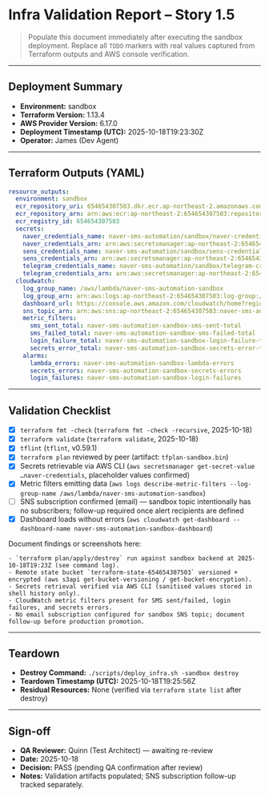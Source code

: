 # Infra Validation Report – Story 1.5

> Populate this document immediately after executing the sandbox deployment. Replace all `TODO` markers with real values captured from Terraform outputs and AWS console verification.

---

## Deployment Summary

- **Environment:** sandbox
- **Terraform Version:** 1.13.4
- **AWS Provider Version:** 6.17.0
- **Deployment Timestamp (UTC):** 2025-10-18T19:23:30Z
- **Operator:** James (Dev Agent)

---

## Terraform Outputs (YAML)

```yaml
resource_outputs:
  environment: sandbox
  ecr_repository_uri: 654654307503.dkr.ecr.ap-northeast-2.amazonaws.com/naver-sms-automation-sandbox
  ecr_repository_arn: arn:aws:ecr:ap-northeast-2:654654307503:repository/naver-sms-automation-sandbox
  ecr_registry_id: 654654307503
  secrets:
    naver_credentials_name: naver-sms-automation/sandbox/naver-credentials
    naver_credentials_arn: arn:aws:secretsmanager:ap-northeast-2:654654307503:secret:naver-sms-automation/sandbox/naver-credentials-THIZW6
    sens_credentials_name: naver-sms-automation/sandbox/sens-credentials
    sens_credentials_arn: arn:aws:secretsmanager:ap-northeast-2:654654307503:secret:naver-sms-automation/sandbox/sens-credentials-gFBr34
    telegram_credentials_name: naver-sms-automation/sandbox/telegram-credentials
    telegram_credentials_arn: arn:aws:secretsmanager:ap-northeast-2:654654307503:secret:naver-sms-automation/sandbox/telegram-credentials-IHLLn7
  cloudwatch:
    log_group_name: /aws/lambda/naver-sms-automation-sandbox
    log_group_arn: arn:aws:logs:ap-northeast-2:654654307503:log-group:/aws/lambda/naver-sms-automation-sandbox
    dashboard_url: https://console.aws.amazon.com/cloudwatch/home?region=ap-northeast-2#dashboards:name=naver-sms-automation-sandbox-dashboard
    sns_topic_arn: arn:aws:sns:ap-northeast-2:654654307503:naver-sms-automation-sandbox-alerts
    metric_filters:
      sms_sent_total: naver-sms-automation-sandbox-sms-sent-total
      sms_failed_total: naver-sms-automation-sandbox-sms-failed-total
      login_failure_total: naver-sms-automation-sandbox-login-failure-total
      secrets_error_total: naver-sms-automation-sandbox-secrets-error-total
    alarms:
      lambda_errors: naver-sms-automation-sandbox-lambda-errors
      secrets_errors: naver-sms-automation-sandbox-secrets-errors
      login_failures: naver-sms-automation-sandbox-login-failures
```

---

## Validation Checklist

- [x] `terraform fmt -check` (`terraform fmt -check -recursive`, 2025-10-18)
- [x] `terraform validate` (`terraform validate`, 2025-10-18)
- [x] `tflint` (`tflint`, v0.59.1)
- [x] `terraform plan` reviewed by peer (artifact: `tfplan-sandbox.bin`)
- [x] Secrets retrievable via AWS CLI (`aws secretsmanager get-secret-value …naver-credentials`, placeholder values confirmed)
- [x] Metric filters emitting data (`aws logs describe-metric-filters --log-group-name /aws/lambda/naver-sms-automation-sandbox`)
- [ ] SNS subscription confirmed (email) — sandbox topic intentionally has no subscribers; follow-up required once alert recipients are defined
- [x] Dashboard loads without errors (`aws cloudwatch get-dashboard --dashboard-name naver-sms-automation-sandbox-dashboard`)

Document findings or screenshots here:

```
- `terraform plan/apply/destroy` run against sandbox backend at 2025-10-18T19:23Z (see command log).
- Remote state bucket `terraform-state-654654307503` versioned + encrypted (aws s3api get-bucket-versioning / get-bucket-encryption).
- Secrets retrieval verified via AWS CLI (sanitised values stored in shell history only).
- CloudWatch metric filters present for SMS sent/failed, login failures, and secrets errors.
- No email subscription configured for sandbox SNS topic; document follow-up before production promotion.
```

---

## Teardown

- **Destroy Command:** `./scripts/deploy_infra.sh -sandbox destroy`
- **Teardown Timestamp (UTC):** 2025-10-18T19:25:56Z
- **Residual Resources:** None (verified via `terraform state list` after destroy)

---

## Sign-off

- **QA Reviewer:** Quinn (Test Architect) — awaiting re-review
- **Date:** 2025-10-18
- **Decision:** PASS (pending QA confirmation after review)
- **Notes:** Validation artifacts populated; SNS subscription follow-up tracked separately.
